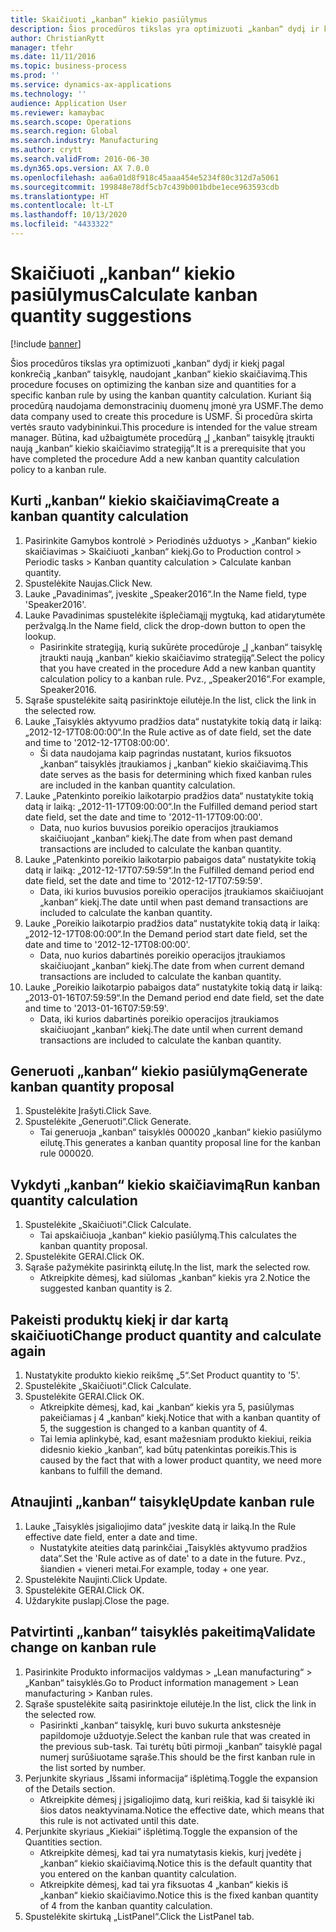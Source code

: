 ```yaml
---
title: Skaičiuoti „kanban“ kiekio pasiūlymus
description: Šios procedūros tikslas yra optimizuoti „kanban“ dydį ir kiekį pagal konkrečią „kanban“ taisyklę, naudojant „kanban“ kiekio skaičiavimą.
author: ChristianRytt
manager: tfehr
ms.date: 11/11/2016
ms.topic: business-process
ms.prod: ''
ms.service: dynamics-ax-applications
ms.technology: ''
audience: Application User
ms.reviewer: kamaybac
ms.search.scope: Operations
ms.search.region: Global
ms.search.industry: Manufacturing
ms.author: crytt
ms.search.validFrom: 2016-06-30
ms.dyn365.ops.version: AX 7.0.0
ms.openlocfilehash: aa6a01d8f918c45aaa454e5234f80c312d7a5061
ms.sourcegitcommit: 199848e78df5cb7c439b001bdbe1ece963593cdb
ms.translationtype: HT
ms.contentlocale: lt-LT
ms.lasthandoff: 10/13/2020
ms.locfileid: "4433322"
---
```

# <a name="calculate-kanban-quantity-suggestions"></a><span data-ttu-id="f23a1-103">Skaičiuoti „kanban“ kiekio pasiūlymus</span><span class="sxs-lookup"><span data-stu-id="f23a1-103">Calculate kanban quantity suggestions</span></span>

[!include [banner](../../includes/banner.md)]

<span data-ttu-id="f23a1-104">Šios procedūros tikslas yra optimizuoti „kanban“ dydį ir kiekį pagal konkrečią „kanban“ taisyklę, naudojant „kanban“ kiekio skaičiavimą.</span><span class="sxs-lookup"><span data-stu-id="f23a1-104">This procedure focuses on optimizing the kanban size and quantities for a specific kanban rule by using the kanban quantity calculation.</span></span> <span data-ttu-id="f23a1-105">Kuriant šią procedūrą naudojama demonstracinių duomenų įmonė yra USMF.</span><span class="sxs-lookup"><span data-stu-id="f23a1-105">The demo data company used to create this procedure is USMF.</span></span> <span data-ttu-id="f23a1-106">Ši procedūra skirta vertės srauto vadybininkui.</span><span class="sxs-lookup"><span data-stu-id="f23a1-106">This procedure is intended for the value stream manager.</span></span> <span data-ttu-id="f23a1-107">Būtina, kad užbaigtumėte procedūrą „Į „kanban“ taisyklę įtraukti naują „kanban“ kiekio skaičiavimo strategiją“.</span><span class="sxs-lookup"><span data-stu-id="f23a1-107">It is a prerequisite that you have completed the procedure Add a new kanban quantity calculation policy to a kanban rule.</span></span>


## <a name="create-a-kanban-quantity-calculation"></a><span data-ttu-id="f23a1-108">Kurti „kanban“ kiekio skaičiavimą</span><span class="sxs-lookup"><span data-stu-id="f23a1-108">Create a kanban quantity calculation</span></span>
1. <span data-ttu-id="f23a1-109">Pasirinkite Gamybos kontrolė > Periodinės užduotys > „Kanban“ kiekio skaičiavimas > Skaičiuoti „kanban“ kiekį.</span><span class="sxs-lookup"><span data-stu-id="f23a1-109">Go to Production control > Periodic tasks > Kanban quantity calculation > Calculate kanban quantity.</span></span>
2. <span data-ttu-id="f23a1-110">Spustelėkite Naujas.</span><span class="sxs-lookup"><span data-stu-id="f23a1-110">Click New.</span></span>
3. <span data-ttu-id="f23a1-111">Lauke „Pavadinimas“, įveskite „Speaker2016“.</span><span class="sxs-lookup"><span data-stu-id="f23a1-111">In the Name field, type 'Speaker2016'.</span></span>
4. <span data-ttu-id="f23a1-112">Lauke Pavadinimas spustelėkite išplečiamąjį mygtuką, kad atidarytumėte peržvalgą.</span><span class="sxs-lookup"><span data-stu-id="f23a1-112">In the Name field, click the drop-down button to open the lookup.</span></span>
    * <span data-ttu-id="f23a1-113">Pasirinkite strategiją, kurią sukūrėte procedūroje „Į „kanban“ taisyklę įtraukti naują „kanban“ kiekio skaičiavimo strategiją“.</span><span class="sxs-lookup"><span data-stu-id="f23a1-113">Select the policy that you have created in the procedure Add a new kanban quantity calculation policy to a kanban rule.</span></span> <span data-ttu-id="f23a1-114">Pvz., „Speaker2016“.</span><span class="sxs-lookup"><span data-stu-id="f23a1-114">For example, Speaker2016.</span></span>  
5. <span data-ttu-id="f23a1-115">Sąraše spustelėkite saitą pasirinktoje eilutėje.</span><span class="sxs-lookup"><span data-stu-id="f23a1-115">In the list, click the link in the selected row.</span></span>
6. <span data-ttu-id="f23a1-116">Lauke „Taisyklės aktyvumo pradžios data“ nustatykite tokią datą ir laiką: „2012-12-17T08:00:00“.</span><span class="sxs-lookup"><span data-stu-id="f23a1-116">In the Rule active as of date field, set the date and time to '2012-12-17T08:00:00'.</span></span>
    * <span data-ttu-id="f23a1-117">Ši data naudojama kaip pagrindas nustatant, kurios fiksuotos „kanban“ taisyklės įtraukiamos į „kanban“ kiekio skaičiavimą.</span><span class="sxs-lookup"><span data-stu-id="f23a1-117">This date serves as the basis for determining which fixed kanban rules are included in the kanban quantity calculation.</span></span>  
7. <span data-ttu-id="f23a1-118">Lauke „Patenkinto poreikio laikotarpio pradžios data“ nustatykite tokią datą ir laiką: „2012-11-17T09:00:00“.</span><span class="sxs-lookup"><span data-stu-id="f23a1-118">In the Fulfilled demand period start date field, set the date and time to '2012-11-17T09:00:00'.</span></span>
    * <span data-ttu-id="f23a1-119">Data, nuo kurios buvusios poreikio operacijos įtraukiamos skaičiuojant „kanban“ kiekį.</span><span class="sxs-lookup"><span data-stu-id="f23a1-119">The date from when past demand transactions are included to calculate the kanban quantity.</span></span>  
8. <span data-ttu-id="f23a1-120">Lauke „Patenkinto poreikio laikotarpio pabaigos data“ nustatykite tokią datą ir laiką: „2012-12-17T07:59:59“.</span><span class="sxs-lookup"><span data-stu-id="f23a1-120">In the Fulfilled demand period end date field, set the date and time to '2012-12-17T07:59:59'.</span></span>
    * <span data-ttu-id="f23a1-121">Data, iki kurios buvusios poreikio operacijos įtraukiamos skaičiuojant „kanban“ kiekį.</span><span class="sxs-lookup"><span data-stu-id="f23a1-121">The date until when past demand transactions are included to calculate the kanban quantity.</span></span>  
9. <span data-ttu-id="f23a1-122">Lauke „Poreikio laikotarpio pradžios data“ nustatykite tokią datą ir laiką: „2012-12-17T08:00:00“.</span><span class="sxs-lookup"><span data-stu-id="f23a1-122">In the Demand period start date field, set the date and time to '2012-12-17T08:00:00'.</span></span>
    * <span data-ttu-id="f23a1-123">Data, nuo kurios dabartinės poreikio operacijos įtraukiamos skaičiuojant „kanban“ kiekį.</span><span class="sxs-lookup"><span data-stu-id="f23a1-123">The date from when current demand transactions are included to calculate the kanban quantity.</span></span>  
10. <span data-ttu-id="f23a1-124">Lauke „Poreikio laikotarpio pabaigos data“ nustatykite tokią datą ir laiką: „2013-01-16T07:59:59“.</span><span class="sxs-lookup"><span data-stu-id="f23a1-124">In the Demand period end date field, set the date and time to '2013-01-16T07:59:59'.</span></span>
    * <span data-ttu-id="f23a1-125">Data, iki kurios dabartinės poreikio operacijos įtraukiamos skaičiuojant „kanban“ kiekį.</span><span class="sxs-lookup"><span data-stu-id="f23a1-125">The date until when current demand transactions are included to calculate the kanban quantity.</span></span>  

## <a name="generate-kanban-quantity-proposal"></a><span data-ttu-id="f23a1-126">Generuoti „kanban“ kiekio pasiūlymą</span><span class="sxs-lookup"><span data-stu-id="f23a1-126">Generate kanban quantity proposal</span></span>
1. <span data-ttu-id="f23a1-127">Spustelėkite Įrašyti.</span><span class="sxs-lookup"><span data-stu-id="f23a1-127">Click Save.</span></span>
2. <span data-ttu-id="f23a1-128">Spustelėkite „Generuoti“.</span><span class="sxs-lookup"><span data-stu-id="f23a1-128">Click Generate.</span></span>
    * <span data-ttu-id="f23a1-129">Tai generuoja „kanban“ taisyklės 000020 „kanban“ kiekio pasiūlymo eilutę.</span><span class="sxs-lookup"><span data-stu-id="f23a1-129">This generates a kanban quantity proposal line for the kanban rule 000020.</span></span>  

## <a name="run-kanban-quantity-calculation"></a><span data-ttu-id="f23a1-130">Vykdyti „kanban“ kiekio skaičiavimą</span><span class="sxs-lookup"><span data-stu-id="f23a1-130">Run kanban quantity calculation</span></span>
1. <span data-ttu-id="f23a1-131">Spustelėkite „Skaičiuoti“.</span><span class="sxs-lookup"><span data-stu-id="f23a1-131">Click Calculate.</span></span>
    * <span data-ttu-id="f23a1-132">Tai apskaičiuoja „kanban“ kiekio pasiūlymą.</span><span class="sxs-lookup"><span data-stu-id="f23a1-132">This calculates the kanban quantity proposal.</span></span>  
2. <span data-ttu-id="f23a1-133">Spustelėkite GERAI.</span><span class="sxs-lookup"><span data-stu-id="f23a1-133">Click OK.</span></span>
3. <span data-ttu-id="f23a1-134">Sąraše pažymėkite pasirinktą eilutę.</span><span class="sxs-lookup"><span data-stu-id="f23a1-134">In the list, mark the selected row.</span></span>
    * <span data-ttu-id="f23a1-135">Atkreipkite dėmesį, kad siūlomas „kanban“ kiekis yra 2.</span><span class="sxs-lookup"><span data-stu-id="f23a1-135">Notice the suggested kanban quantity is 2.</span></span>  

## <a name="change-product-quantity-and-calculate-again"></a><span data-ttu-id="f23a1-136">Pakeisti produktų kiekį ir dar kartą skaičiuoti</span><span class="sxs-lookup"><span data-stu-id="f23a1-136">Change product quantity and calculate again</span></span>
1. <span data-ttu-id="f23a1-137">Nustatykite produkto kiekio reikšmę „5“.</span><span class="sxs-lookup"><span data-stu-id="f23a1-137">Set Product quantity to '5'.</span></span>
2. <span data-ttu-id="f23a1-138">Spustelėkite „Skaičiuoti“.</span><span class="sxs-lookup"><span data-stu-id="f23a1-138">Click Calculate.</span></span>
3. <span data-ttu-id="f23a1-139">Spustelėkite GERAI.</span><span class="sxs-lookup"><span data-stu-id="f23a1-139">Click OK.</span></span>
    * <span data-ttu-id="f23a1-140">Atkreipkite dėmesį, kad, kai „kanban“ kiekis yra 5, pasiūlymas pakeičiamas į 4 „kanban“ kiekį.</span><span class="sxs-lookup"><span data-stu-id="f23a1-140">Notice that with a kanban quantity of 5, the suggestion is changed to a kanban quantity of 4.</span></span>  
    * <span data-ttu-id="f23a1-141">Tai lemia aplinkybė, kad, esant mažesniam produkto kiekiui, reikia didesnio kiekio „kanban“, kad būtų patenkintas poreikis.</span><span class="sxs-lookup"><span data-stu-id="f23a1-141">This is caused by the fact that with a lower product quantity, we need more kanbans to fulfill the demand.</span></span>  

## <a name="update-kanban-rule"></a><span data-ttu-id="f23a1-142">Atnaujinti „kanban“ taisyklę</span><span class="sxs-lookup"><span data-stu-id="f23a1-142">Update kanban rule</span></span>
1. <span data-ttu-id="f23a1-143">Lauke „Taisyklės įsigaliojimo data“ įveskite datą ir laiką.</span><span class="sxs-lookup"><span data-stu-id="f23a1-143">In the Rule effective date field, enter a date and time.</span></span>
    * <span data-ttu-id="f23a1-144">Nustatykite ateities datą parinkčiai „Taisyklės aktyvumo pradžios data“.</span><span class="sxs-lookup"><span data-stu-id="f23a1-144">Set the 'Rule active as of date' to a date in the future.</span></span> <span data-ttu-id="f23a1-145">Pvz., šiandien + vieneri metai.</span><span class="sxs-lookup"><span data-stu-id="f23a1-145">For example, today + one year.</span></span>  
2. <span data-ttu-id="f23a1-146">Spustelėkite Naujinti.</span><span class="sxs-lookup"><span data-stu-id="f23a1-146">Click Update.</span></span>
3. <span data-ttu-id="f23a1-147">Spustelėkite GERAI.</span><span class="sxs-lookup"><span data-stu-id="f23a1-147">Click OK.</span></span>
4. <span data-ttu-id="f23a1-148">Uždarykite puslapį.</span><span class="sxs-lookup"><span data-stu-id="f23a1-148">Close the page.</span></span>

## <a name="validate-change-on-kanban-rule"></a><span data-ttu-id="f23a1-149">Patvirtinti „kanban“ taisyklės pakeitimą</span><span class="sxs-lookup"><span data-stu-id="f23a1-149">Validate change on kanban rule</span></span>
1. <span data-ttu-id="f23a1-150">Pasirinkite Produkto informacijos valdymas > „Lean manufacturing“ > „Kanban“ taisyklės.</span><span class="sxs-lookup"><span data-stu-id="f23a1-150">Go to Product information management > Lean manufacturing > Kanban rules.</span></span>
2. <span data-ttu-id="f23a1-151">Sąraše spustelėkite saitą pasirinktoje eilutėje.</span><span class="sxs-lookup"><span data-stu-id="f23a1-151">In the list, click the link in the selected row.</span></span>
    * <span data-ttu-id="f23a1-152">Pasirinkti „kanban“ taisyklę, kuri buvo sukurta ankstesnėje papildomoje užduotyje.</span><span class="sxs-lookup"><span data-stu-id="f23a1-152">Select the kanban rule that was created in the previous sub-task.</span></span> <span data-ttu-id="f23a1-153">Tai turėtų būti pirmoji „kanban“ taisyklė pagal numerį surūšiuotame sąraše.</span><span class="sxs-lookup"><span data-stu-id="f23a1-153">This should be the first kanban rule in the list sorted by number.</span></span>  
3. <span data-ttu-id="f23a1-154">Perjunkite skyriaus „Išsami informacija“ išplėtimą.</span><span class="sxs-lookup"><span data-stu-id="f23a1-154">Toggle the expansion of the Details section.</span></span>
    * <span data-ttu-id="f23a1-155">Atkreipkite dėmesį į įsigaliojimo datą, kuri reiškia, kad ši taisyklė iki šios datos neaktyvinama.</span><span class="sxs-lookup"><span data-stu-id="f23a1-155">Notice the effective date, which means that this rule is not activated until this date.</span></span>  
4. <span data-ttu-id="f23a1-156">Perjunkite skyriaus „Kiekiai“ išplėtimą.</span><span class="sxs-lookup"><span data-stu-id="f23a1-156">Toggle the expansion of the Quantities section.</span></span>
    * <span data-ttu-id="f23a1-157">Atkreipkite dėmesį, kad tai yra numatytasis kiekis, kurį įvedėte į „kanban“ kiekio skaičiavimą.</span><span class="sxs-lookup"><span data-stu-id="f23a1-157">Notice this is the default quantity that you entered on the kanban quantity calculation.</span></span>  
    * <span data-ttu-id="f23a1-158">Atkreipkite dėmesį, kad tai yra fiksuotas 4 „kanban“ kiekis iš „kanban“ kiekio skaičiavimo.</span><span class="sxs-lookup"><span data-stu-id="f23a1-158">Notice this is the fixed kanban quantity of 4 from the kanban quantity calculation.</span></span>  
5. <span data-ttu-id="f23a1-159">Spustelėkite skirtuką „ListPanel“.</span><span class="sxs-lookup"><span data-stu-id="f23a1-159">Click the ListPanel tab.</span></span>

